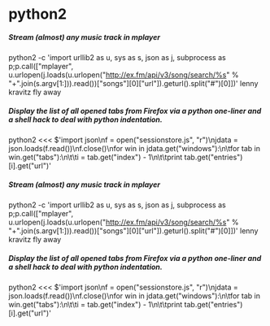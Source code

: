 # python2

##### Stream (almost) any music track in mplayer

   python2  -c 'import urllib2 as u, sys as s, json as j, subprocess as p;p.call(["mplayer", u.urlopen(j.loads(u.urlopen("http://ex.fm/api/v3/song/search/%s" % "+".join(s.argv[1:])).read())["songs"][0]["url"]).geturl().split("#")[0]])' lenny kravitz fly away

##### Display the list of all opened tabs from Firefox via a python one-liner and a shell hack to deal with python indentation.

   python2  <<< $'import json\nf = open("sessionstore.js", "r")\njdata = json.loads(f.read())\nf.close()\nfor win in jdata.get("windows"):\n\tfor tab in win.get("tabs"):\n\t\ti = tab.get("index") - 1\n\t\tprint tab.get("entries")[i].get("url")'

##### Stream (almost) any music track in mplayer

   python2  -c 'import urllib2 as u, sys as s, json as j, subprocess as p;p.call(["mplayer", u.urlopen(j.loads(u.urlopen("http://ex.fm/api/v3/song/search/%s" % "+".join(s.argv[1:])).read())["songs"][0]["url"]).geturl().split("#")[0]])' lenny kravitz fly away

##### Display the list of all opened tabs from Firefox via a python one-liner and a shell hack to deal with python indentation.

   python2  <<< $'import json\nf = open("sessionstore.js", "r")\njdata = json.loads(f.read())\nf.close()\nfor win in jdata.get("windows"):\n\tfor tab in win.get("tabs"):\n\t\ti = tab.get("index") - 1\n\t\tprint tab.get("entries")[i].get("url")'
